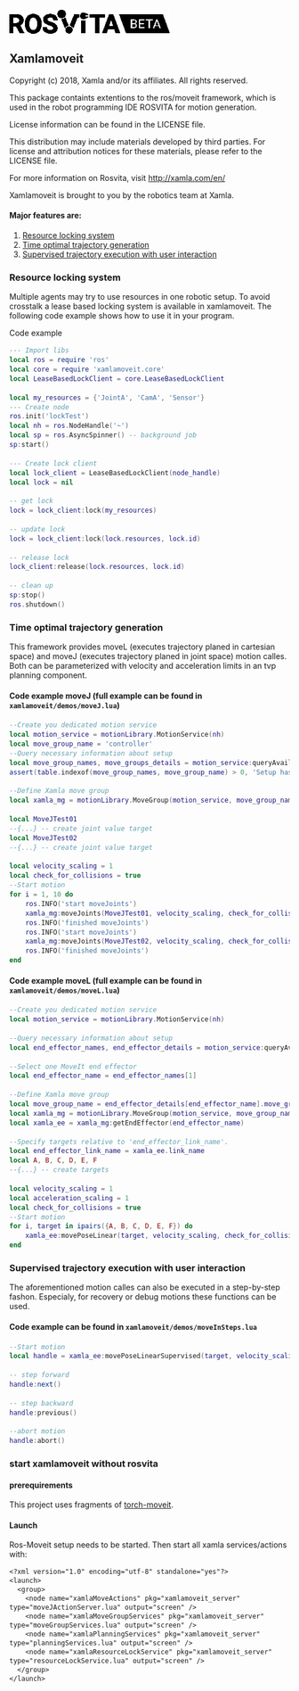 ![rosvita-beta-logo](https://github.com/Xamla/xamlamoveit/blob/master/rosvita-beta-logo.png)


## Xamlamoveit

Copyright (c) 2018, Xamla and/or its affiliates. All rights reserved.

This package containts extentions to the ros/moveit framework, which is used in the robot programming IDE ROSVITA for motion generation.

License information can be found in the LICENSE file.

This distribution may include materials developed by third parties.
For license and attribution notices for these materials, please refer to the LICENSE file.

For more information on Rosvita, visit
  http://xamla.com/en/

Xamlamoveit is brought to you by the robotics team at Xamla.

#### Major features are:

1. [Resource locking system](#resource-locking-system)
2. [Time optimal trajectory generation](#time-optimal-trajectory-generation)
3. [Supervised trajectory execution with user interaction](#supervised-trajectory-execution-with-user-interaction)

### Resource locking system

Multiple agents may try to use resources in one robotic setup. To avoid crosstalk a lease based locking system is available in xamlamoveit. The following code example shows how to use it in your program.

Code example
```lua
--- Import libs
local ros = require 'ros'
local core = require 'xamlamoveit.core'
local LeaseBasedLockClient = core.LeaseBasedLockClient

local my_resources = {'JointA', 'CamA', 'Sensor'}
--- Create node
ros.init('lockTest')
local nh = ros.NodeHandle('~')
local sp = ros.AsyncSpinner() -- background job
sp:start()

--- Create lock client
local lock_client = LeaseBasedLockClient(node_handle)
local lock = nil

-- get lock
lock = lock_client:lock(my_resources)

-- update lock
lock = lock_client:lock(lock.resources, lock.id)

-- release lock
lock_client:release(lock.resources, lock.id)

-- clean up
sp:stop()
ros.shutdown()

```

### Time optimal trajectory generation

This framework provides moveL (executes trajectory planed in cartesian space) and moveJ (executes trajectory planed in joint space) motion calles. Both can be parameterized with velocity and acceleration limits in an tvp planning component.

#### Code example moveJ (full example can be found in `xamlamoveit/demos/moveJ.lua`)
```lua
--Create you dedicated motion service
local motion_service = motionLibrary.MotionService(nh)
local move_group_name = 'controller'
--Query necessary information about setup
local move_group_names, move_groups_details = motion_service:queryAvailableMoveGroups()
assert(table.indexof(move_group_names, move_group_name) > 0, 'Setup has no move group with name: ' .. move_group_name)

--Define Xamla move group
local xamla_mg = motionLibrary.MoveGroup(motion_service, move_group_name) -- motion client

local MoveJTest01
--{...} -- create joint value target
local MoveJTest02
--{...} -- create joint value target

local velocity_scaling = 1
local check_for_collisions = true
--Start motion
for i = 1, 10 do
    ros.INFO('start moveJoints')
    xamla_mg:moveJoints(MoveJTest01, velocity_scaling, check_for_collisions)
    ros.INFO('finished moveJoints')
    ros.INFO('start moveJoints')
    xamla_mg:moveJoints(MoveJTest02, velocity_scaling, check_for_collisions)
    ros.INFO('finished moveJoints')
end
```

#### Code example moveL (full example can be found in `xamlamoveit/demos/moveL.lua`)
```lua
--Create you dedicated motion service
local motion_service = motionLibrary.MotionService(nh)

--Query necessary information about setup
local end_effector_names, end_effector_details = motion_service:queryAvailableEndEffectors()

--Select one MoveIt end effector
local end_effector_name = end_effector_names[1]

--Define Xamla move group
local move_group_name = end_effector_details[end_effector_name].move_group_name
local xamla_mg = motionLibrary.MoveGroup(motion_service, move_group_name) -- motion client
local xamla_ee = xamla_mg:getEndEffector(end_effector_name)

--Specify targets relative to 'end_effector_link_name'.
local end_effector_link_name = xamla_ee.link_name
local A, B, C, D, E, F
--{...} -- create targets

local velocity_scaling = 1
local acceleration_scaling = 1
local check_for_collisions = true
--Start motion
for i, target in ipairs({A, B, C, D, E, F}) do
    xamla_ee:movePoseLinear(target, velocity_scaling, check_for_collisions, acceleration_scaling)
end
```

### Supervised trajectory execution with user interaction

The aforementioned motion calles can also be executed in a step-by-step fashon. Especialy, for recovery or debug motions these functions can be used.

#### Code example can be found in `xamlamoveit/demos/moveInSteps.lua`

```lua
--Start motion
local handle = xamla_ee:movePoseLinearSupervised(target, velocity_scaling, check_for_collisions,acceleration_scaling, done_cb)

-- step forward
handle:next()

-- step backward
handle:previous()

--abort motion
handle:abort()

```

### start xamlamoveit without rosvita

#### prerequirements

This project uses fragments of [torch-moveit](https://github.com/xamla/torch-moveit).

#### Launch
Ros-Moveit setup needs to be started.
Then start all xamla services/actions with:

```
<?xml version="1.0" encoding="utf-8" standalone="yes"?>
<launch>
  <group>
    <node name="xamlaMoveActions" pkg="xamlamoveit_server" type="moveJActionServer.lua" output="screen" />
    <node name="xamlaMoveGroupServices" pkg="xamlamoveit_server" type="moveGroupServices.lua" output="screen" />
    <node name="xamlaPlanningServices" pkg="xamlamoveit_server" type="planningServices.lua" output="screen" />
    <node name="xamlaResourceLockService" pkg="xamlamoveit_server" type="resourceLockService.lua" output="screen" />
  </group>
</launch>
```
